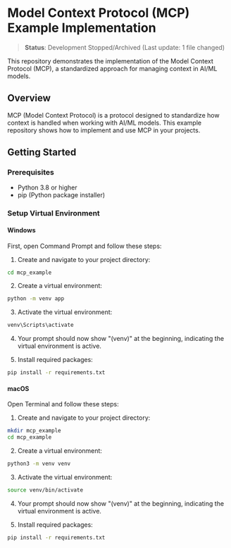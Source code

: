 # Model Context Protocol (MCP) Example Implementation

> **Status**: Development Stopped/Archived (Last update: 1 file changed)

This repository demonstrates the implementation of the Model Context Protocol (MCP), a standardized approach for managing context in AI/ML models.

## Overview

MCP (Model Context Protocol) is a protocol designed to standardize how context is handled when working with AI/ML models. This example repository shows how to implement and use MCP in your projects.

## Getting Started

### Prerequisites

- Python 3.8 or higher
- pip (Python package installer)

### Setup Virtual Environment

#### Windows
First, open Command Prompt and follow these steps:

1. Create and navigate to your project directory:
```bash
cd mcp_example
```

2. Create a virtual environment:
```bash
python -m venv app
```

3. Activate the virtual environment:
```bash
venv\Scripts\activate
```

4. Your prompt should now show "(venv)" at the beginning, indicating the virtual environment is active.

5. Install required packages:
```bash
pip install -r requirements.txt
```

#### macOS
Open Terminal and follow these steps:

1. Create and navigate to your project directory:
```bash
mkdir mcp_example
cd mcp_example
```

2. Create a virtual environment:
```bash
python3 -m venv venv
```

3. Activate the virtual environment:
```bash
source venv/bin/activate
```

4. Your prompt should now show "(venv)" at the beginning, indicating the virtual environment is active.

5. Install required packages:
```bash
pip install -r requirements.txt
```
